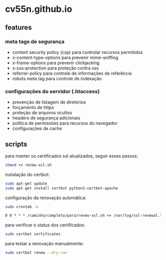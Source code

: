 # cv55n.github.io

## features

### meta tags de segurança

- content security policy (csp) para controlar recursos permitidos
- x-content-type-options para prevenir mime-sniffing
- x-frame-options para prevenir clickjacking
- x-xss-protection para proteção contra xss
- referrer-policy para controle de informações de referência
- robots meta tag para controle de indexação

### configurações do servidor (.htaccess)

- prevenção de listagem de diretórios
- forçamento de https
- proteção de arquivos ocultos
- headers de segurança adicionais
- política de permissões para recursos do navegador
- configurações de cache

## scripts

para manter os certificados ssl atualizados, seguir esses passos:

```bash
chmod +x renew-ssl.sh
```

instalação do certbot:

```bash
sudo apt-get update
sudo apt-get install certbot python3-certbot-apache
```

configuração da renovação automática:

```bash
sudo crontab -e
```

```txt
0 0 * * * /caminho/completo/para/renew-ssl.sh >> /var/log/ssl-renewal.log 2>&1
```

para verificar o status dos certificados:

```bash
sudo certbot certificates
```

para testar a renovação manualmente:

```bash
sudo certbot renew --dry-run
```
